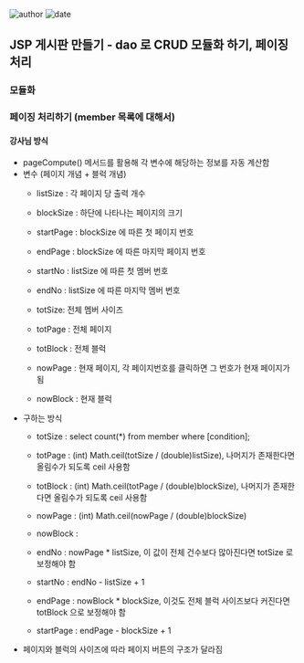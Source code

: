 ﻿
![author](https://img.shields.io/badge/author-daesungRa-lightgray.svg?style=flat-square)
![date](https://img.shields.io/badge/date-190122-lightgray.svg?style=flat-square)

## JSP 게시판 만들기 - dao 로 CRUD 모듈화 하기, 페이징 처리

### 모듈화



### 페이징 처리하기 (member 목록에 대해서)

#### 강사님 방식

* pageCompute() 메서드를 활용해 각 변수에 해당하는 정보를 자동 계산함
* 변수 (페이지 개념 + 블럭 개념)
	- listSize : 각 페이지 당 출력 개수
	- blockSize : 하단에 나타나는 페이지의 크기
	- startPage : blockSize 에 따른 첫 페이지 번호
	- endPage : blockSize 에 따른 마지막 페이지 번호
	- startNo : listSize 에 따른 첫 멤버 번호
	- endNo : listSize 에 따른 마지막 멤버 번호

	- totSize: 전체 멤버 사이즈
	- totPage : 전체 페이지
	- totBlock : 전체 블럭
	- nowPage : 현재 페이지, 각 페이지번호를 클릭하면 그 번호가 현재 페이지가 됨
	- nowBlock : 현재 블럭
* 구하는 방식
	- totSize : select count(*) from member where [condition];
	- totPage : (int) Math.ceil(totSize / (double)listSize), 나머지가 존재한다면 올림수가 되도록 ceil 사용함
	- totBlock : (int) Math.ceil(totPage / (double)blockSize), 나머지가 존재한다면 올림수가 되도록 ceil 사용함
	- nowPage : (int) Math.ceil(nowPage / (double)blockSize)
	- nowBlock : 

	- endNo : nowPage * listSize, 이 값이 전체 건수보다 많아진다면 totSize 로 보정해야 함
	- startNo : endNo - listSize + 1

	- endPage : nowBlock * blockSize, 이것도 전체 블럭 사이즈보다 커진다면 totBlock 으로 보정해야 함
	- startPage : endPage - blockSize + 1
* 페이지와 블럭의 사이즈에 따라 페이지 버튼의 구조가 달라짐

































